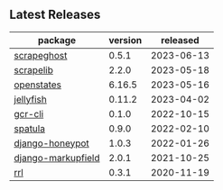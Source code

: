 ## Latest Releases
| package | version | released |
|--------------|-----------|-------------|
| [scrapeghost](https://github.com/jamesturk/scrapeghost) | 0.5.1 | 2023-06-13 |
| [scrapelib](https://github.com/jamesturk/scrapelib) | 2.2.0 | 2023-05-18 |
| [openstates](https://github.com/openstates/) | 6.16.5 | 2023-05-16 |
| [jellyfish](https://github.com/jamesturk/jellyfish) | 0.11.2 | 2023-04-02 |
| [gcr-cli](https://github.com/jamesturk/gcr-cli) | 0.1.0 | 2022-10-15 |
| [spatula](https://github.com/jamesturk/spatula) | 0.9.0 | 2022-02-10 |
| [django-honeypot](https://github.com/jamesturk/django-honeypot) | 1.0.3 | 2022-01-26 |
| [django-markupfield](https://github.com/jamesturk/django-markupfield) | 2.0.1 | 2021-10-25 |
| [rrl](https://github.com/jamesturk/rrl) | 0.3.1 | 2020-11-19 |

